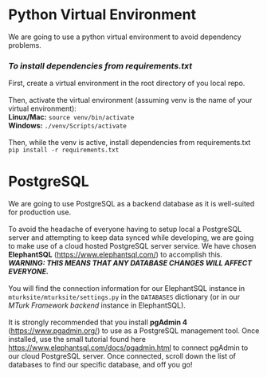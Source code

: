 # Python Virtual Environment
We are going to use a python virtual environment to avoid dependency problems.
### *To install dependencies from requirements.txt*
First, create a virtual environment in the root directory of you local repo.<br><br>
Then, activate the virtual environment (assuming venv is the name of your virtual environment):<br>
**Linux/Mac:** ```source venv/bin/activate```<br>
**Windows:** ```./venv/Scripts/activate```<br><br>
Then, while the venv is active, install dependencies from requirements.txt<br>
```pip install -r requirements.txt```

# PostgreSQL
We are going to use PostgreSQL as a backend database as it is well-suited for production use.<br><br>
To avoid the headache of everyone having to setup local a PostgreSQL server and attempting to keep data synced while developing, we are going to make use of a cloud hosted PostgreSQL server service. We have chosen **ElephantSQL** (https://www.elephantsql.com/) to accomplish this. ***WARNING: THIS MEANS THAT ANY DATABASE CHANGES WILL AFFECT EVERYONE.***<br><br>
You will find the connection information for our ElephantSQL instance in ```mturksite/mturksite/settings.py``` in the ```DATABASES``` dictionary (or in our *MTurk Framework backend* instance in ElephantSQL). <br><br>
It is strongly recommended that you install **pgAdmin 4** (https://www.pgadmin.org/) to use as a PostgreSQL management tool. Once installed, use the small tutorial found here https://www.elephantsql.com/docs/pgadmin.html to connect pgAdmin to our cloud PostgreSQL server. Once connected, scroll down the list of databases to find our specific database, and off you go!
